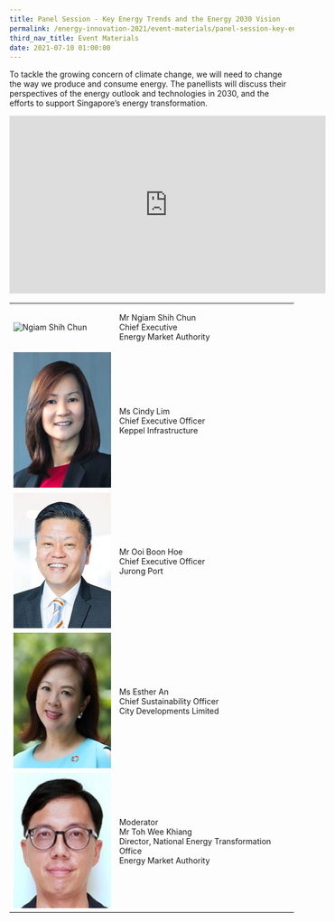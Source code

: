 ```yaml
---
title: Panel Session - Key Energy Trends and the Energy 2030 Vision
permalink: /energy-innovation-2021/event-materials/panel-session-key-energy-trends-and-the-energy-2030-vision/
third_nav_title: Event Materials
date: 2021-07-10 01:00:00
---
```

To tackle the growing concern of climate change, we will need to change the way we produce and consume energy. The panellists will discuss their perspectives of the energy outlook and technologies in 2030, and the efforts to support Singapore’s energy transformation.

<div style="text-align: center;"><iframe width="560" height="315" src="https://www.youtube.com/embed/BG-8SA7NviY" title="YouTube video player" frameborder="0" allow="accelerometer; autoplay; clipboard-write; encrypted-media; gyroscope; picture-in-picture" allowfullscreen></iframe></div>

<div class="speakers-tbl-container">
  <table>
    <tr>
	  <td><img src="/images/speakers/ngiam-shih-chun.png" alt="Ngiam Shih Chun" width="180" height="240" /></td>
	  <td>
	    <p><span class="speaker-name">Mr Ngiam Shih Chun</span><br>Chief Executive<br>Energy Market Authority</p>
	  </td>
	</tr>
	<tr>
	  <td><img src="/images/speakers/cindy-lim-cropped.jpg" alt="Cindy Lim" width="180" height="240" /></td>
	  <td>
	    <p><span class="speaker-name">Ms Cindy Lim</span><br>Chief Executive Officer<br>Keppel Infrastructure</p>
	  </td>
	</tr>
	<tr>
	  <td><img src="/images/speakers/ooi-boon-hoe.jpg" alt="Ooi Boon Hoe" width="180" height="240" /></td>
	  <td>
	    <p><span class="speaker-name">Mr Ooi Boon Hoe</span><br>Chief Executive Officer<br>Jurong Port</p>
	  </td>
	</tr>
	<tr>
	  <td><img src="/images/speakers/esther-an-cropped.jpg" alt="Esther An" width="180" height="240" /></td>
	  <td>
	    <p><span class="speaker-name">Ms Esther An</span><br>Chief Sustainability Officer<br>City Developments Limited</p>
	  </td>
	</tr>
	<tr>
	  <td><img src="/images/speakers/toh-wee-khiang.jpg" alt="Toh Wee Khiang" width="180" height="240" /></td>
	  <td>
	    <p><span class="moderator-text">Moderator</span><br><span class="speaker-name">Mr Toh Wee Khiang</span><br>Director, National Energy Transformation Office<br>Energy Market Authority</p>
	  </td>
	</tr>
  </table>
</div>

